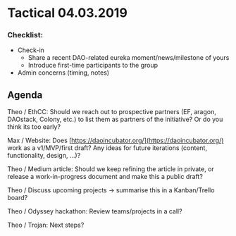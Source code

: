 # Tactical 04.03.2019

### Checklist:

* Check-in
  * Share a recent DAO-related eureka moment/news/milestone of yours
  * Introduce first-time participants to the group
* Admin concerns \(timing, notes\)

## Agenda

Theo / EthCC: Should we reach out to prospective partners \(EF, aragon, DAOstack, Colony, etc.\) to list them as partners of the initiative? Or do you think its too early?

Max / Website: Does [https://daoincubator.org/](https://daoincubator.org/) work as a v1/MVP/first draft? Any ideas for future iterations \(content, functionality, design, …\)?

Theo / Medium article: Should we keep refining the article in private, or release a work-in-progress document and make this a public draft?

Theo / Discuss upcoming projects → summarise this in a Kanban/Trello board?

Theo / Odyssey hackathon: Review teams/projects in a call?

Theo / Trojan: Next steps?



